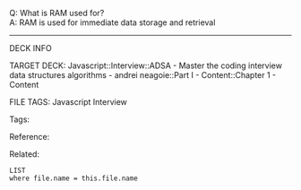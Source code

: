 Q: What is RAM used for?  
A: RAM is used for immediate data storage and retrieval
<!--ID: 1690032124040-->

---

DECK INFO

TARGET DECK: Javascript::Interview::ADSA - Master the coding interview data structures algorithms - andrei neagoie::Part I - Content::Chapter 1 - Content

FILE TAGS: Javascript Interview

Tags:

Reference:

Related:

```dataview
LIST
where file.name = this.file.name
```
